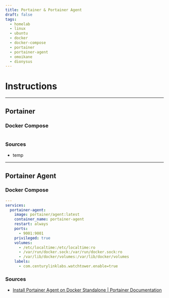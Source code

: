 ```yaml
---
title: Portainer & Portainer Agent
draft: false
tags:
  - homelab
  - linux
  - ubuntu
  - docker
  - docker-compose
  - portainer
  - portainer-agent
  - omoikane
  - dionysus
---
```


# Instructions

---

## Portainer

### Docker Compose
```yaml containers/portainer/docker-compose.yml
```

### Sources
- temp

---

## Portainer Agent

### Docker Compose
```yaml containers/portainer-agent/docker-compose.yml
---
services:
  portainer-agent:
    image: portainer/agent:latest
    container_name: portainer-agent
    restart: always
    ports:
      - 9001:9001
    privileged: true
    volumes:
      - /etc/localtime:/etc/localtime:ro
      - /var/run/docker.sock:/var/run/docker.sock:ro
      - /var/lib/docker/volumes:/var/lib/docker/volumes
    labels:
      - com.centurylinklabs.watchtower.enable=true
```

### Sources
- [Install Portainer Agent on Docker Standalone | Portainer Documentation](https://docs.portainer.io/admin/environments/add/docker/agent)